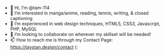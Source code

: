 - 👋 Hi, I’m @tam-114
- 👀 I’m interested in manga/anime, reading, tennis, writing, & closed captioning
- 🌱 I’m experienced in web design techniques, HTML5, CSS3, Javascript, PHP, MySQL
- 💞️ I’m looking to collaborate on wherever my skillset will be needed!
- 📫 How to reach me is through my Contact Page: https://taystan.design/contact (:

<!---
tam-114/tam-114 is a ✨ special ✨ repository because its `README.md` (this file) appears on your GitHub profile.
You can click the Preview link to take a look at your changes.
--->

